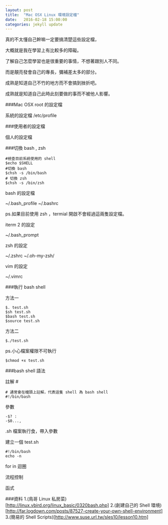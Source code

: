 ```yaml
---
layout: post
title:  "Mac OSX Linux 環境設定檔"
date:   2016-02-18 15:00:00
categories: jekyll update
---
```


真的不太懂自己幹嘛一定要搞清楚這些設定檔，

大概就是我在學習上有比較多的障礙。


了解自己怎麼學習也是很重要的事情，不想著跟別人不同。

而是靚亮發會自己的專長，彌補差太多的部分。

成熟是知道自己不竹的地方而不會搞到挫折吧。

成熟就是知道自己此時此刻要做的事而不被他人影響。



###Mac OSX root 的設定檔 

系統的設定檔 /etc/profile


###使用者的設定檔

個人的設定檔

###切換 bash , zsh

```
#檢查目前系統使用的 shell
$echo $SHELL
#切換 bash
$chsh -s /bin/bash
# 切換 zsh
$chsh -s /bin/zsh

```


bash 的設定檔

~/.bash_profile
~/.bashrc

ps.如果目前使用 zsh ，termial 開啟不會經過這兩隻設定檔。

iterm 2 的設定

~/.bash_prompt

zsh 的設定

~/.zshrc
~/.oh-my-zsh/


vim 的設定

~/.vimrc


###執行 bash shell

方法一

```
$. test.sh
$sh test.sh
$bash test.sh
$source test.sh
```

方法二

```
$./test.sh
```

ps.小心檔案權限不可執行 
```
$chmod +x test.sh
```

###bash shell 語法

註解 #

```
# 通常會在檔頭上註解，代表這隻 shell 為 bash shell
#!/bin/bash
```

參數

    -$? :
    -$0...,

.sh 檔案執行食，帶入參數

建立一個 test.sh

```
#!/bin/bash
echo -n 
```


for in 迴圈

流程控制

函式





###資料
1.(鳥哥 Linux 私房菜)[http://linux.vbird.org/linux_basic/0320bash.php]
2.(創建自己的 Shell 環境)[http://far.logdown.com/posts/87527-create-your-own-shell-environment]
3.(簡易的 Shell Scripts)[http://www.suse.url.tw/sles10/lesson10.htm]